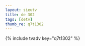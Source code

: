 ```yaml
--- 
layout: sieutv
title: de 302
tags: [detv]
thumb_re: q7t1302
---
```

{% include tvadv key="q7t1302" %} 
